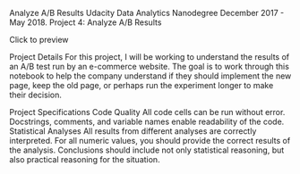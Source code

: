 Analyze A/B Results
Udacity Data Analytics Nanodegree December 2017 - May 2018. Project 4: Analyze A/B Results

Click to preview

Project Details
For this project, I will be working to understand the results of an A/B test run by an e-commerce website. The goal is to work through this notebook to help the company understand if they should implement the new page, keep the old page, or perhaps run the experiment longer to make their decision.

Project Specifications
Code Quality
All code cells can be run without error.
Docstrings, comments, and variable names enable readability of the code.
Statistical Analyses
All results from different analyses are correctly interpreted.
For all numeric values, you should provide the correct results of the analysis.
Conclusions should include not only statistical reasoning, but also practical reasoning for the situation.
